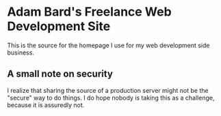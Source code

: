 Adam Bard's Freelance Web Development Site
==========================================

This is the source for the homepage I use for my web development side business. 

A small note on security
------------------------

I realize that sharing the source of a production server might not be the "secure" way to do things. I do hope nobody is taking this as a challenge, because it is assuredly not.
